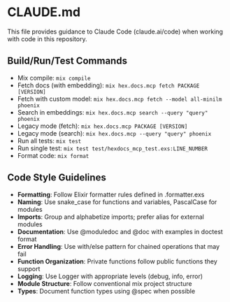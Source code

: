 # CLAUDE.md

This file provides guidance to Claude Code (claude.ai/code) when working with code in this repository.

## Build/Run/Test Commands
- Mix compile: `mix compile`
- Fetch docs (with embedding): `mix hex.docs.mcp fetch PACKAGE [VERSION]`
- Fetch with custom model: `mix hex.docs.mcp fetch --model all-minilm phoenix`
- Search in embeddings: `mix hex.docs.mcp search --query "query" phoenix`
- Legacy mode (fetch): `mix hex.docs.mcp PACKAGE [VERSION]`
- Legacy mode (search): `mix hex.docs.mcp --query "query" phoenix`
- Run all tests: `mix test`
- Run single test: `mix test test/hexdocs_mcp_test.exs:LINE_NUMBER`
- Format code: `mix format`

## Code Style Guidelines
- **Formatting**: Follow Elixir formatter rules defined in .formatter.exs
- **Naming**: Use snake_case for functions and variables, PascalCase for modules
- **Imports**: Group and alphabetize imports; prefer alias for external modules
- **Documentation**: Use @moduledoc and @doc with examples in doctest format
- **Error Handling**: Use with/else pattern for chained operations that may fail
- **Function Organization**: Private functions follow public functions they support
- **Logging**: Use Logger with appropriate levels (debug, info, error)
- **Module Structure**: Follow conventional mix project structure
- **Types**: Document function types using @spec when possible